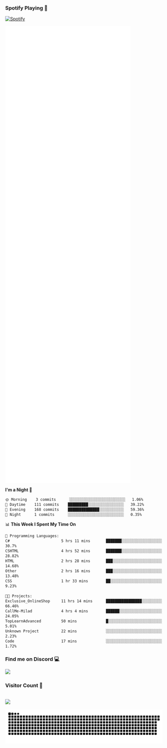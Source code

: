 ### Spotify Playing 🎵
[![Spotify](https://spotify-livestats-callme-milad.vercel.app/api/spotify)](https://open.spotify.com/user/314mrt6dxn5cqoxklh3thbwlr6by)

<img align="center" src="/github-metrics.svg" alt="Metrics" width="400">

<!--START_SECTION:waka-->
**I'm a Night 🦉** 

```text
🌞 Morning    3 commits      ░░░░░░░░░░░░░░░░░░░░░░░░░   1.06% 
🌆 Daytime    111 commits    █████████░░░░░░░░░░░░░░░░   39.22% 
🌃 Evening    168 commits    ██████████████░░░░░░░░░░░   59.36% 
🌙 Night      1 commits      ░░░░░░░░░░░░░░░░░░░░░░░░░   0.35%

```


📊 **This Week I Spent My Time On** 

```text
💬 Programming Languages: 
C#                       5 hrs 11 mins       ███████░░░░░░░░░░░░░░░░░░   30.7% 
CSHTML                   4 hrs 52 mins       ███████░░░░░░░░░░░░░░░░░░   28.82% 
HTML                     2 hrs 28 mins       ███░░░░░░░░░░░░░░░░░░░░░░   14.68% 
Other                    2 hrs 16 mins       ███░░░░░░░░░░░░░░░░░░░░░░   13.48% 
CSS                      1 hr 33 mins        ██░░░░░░░░░░░░░░░░░░░░░░░   9.23%

🐱‍💻 Projects: 
Exclusive_OnlineShop     11 hrs 14 mins      ████████████████░░░░░░░░░   66.46% 
CallMe-Milad             4 hrs 4 mins        ██████░░░░░░░░░░░░░░░░░░░   24.05% 
TopLearnAdvanced         50 mins             █░░░░░░░░░░░░░░░░░░░░░░░░   5.01% 
Unknown Project          22 mins             ░░░░░░░░░░░░░░░░░░░░░░░░░   2.23% 
Code                     17 mins             ░░░░░░░░░░░░░░░░░░░░░░░░░   1.72%

```


<!--END_SECTION:waka-->

### Find me on Discord 💻
<a href="https://discord.gg/pQVcABAxAy" rel="nofollow"> 
  <img src="https://discord.c99.nl/widget/theme-3/977957889358573609.png" data-canonical-src="https://discord.c99.nl/widget/theme-3/977957889358573609.png" style="max-width: 100%;"></a>

### Visitor Count 🔢
<p align="left"> 
  <br>
  <img src="https://profile-counter.glitch.me/callme-devil/count.svg" />
</p>

<img src="https://github.com/callme-devil/callme-devil/blob/output/github-contribution-grid-snake.svg" alt="snake" style="max-width: 100%;">
